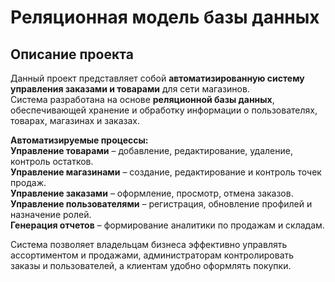 # **Реляционная модель базы данных**  

## **Описание проекта**  
Данный проект представляет собой **автоматизированную систему управления заказами и товарами** для сети магазинов.   
Система разработана на основе **реляционной базы данных**, обеспечивающей хранение и обработку информации о пользователях, товарах, магазинах и заказах.  

**Автоматизируемые процессы:**  
 **Управление товарами** – добавление, редактирование, удаление, контроль остатков.  
 **Управление магазинами** – создание, редактирование и контроль точек продаж.  
 **Управление заказами** – оформление, просмотр, отмена заказов.  
 **Управление пользователями** – регистрация, обновление профилей и назначение ролей.  
 **Генерация отчетов** – формирование аналитики по продажам и складам.  

Система позволяет владельцам бизнеса эффективно управлять ассортиментом и продажами, администраторам контролировать заказы и пользователей, а клиентам удобно оформлять покупки.  
